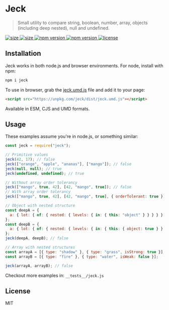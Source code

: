 # Jeck

> Small utility to compare string, boolean, number, array, objects (including deep nested), null and undefined.


<a href="https://travis-ci.org/matschik/jeck">
  <img src="https://travis-ci.org/matschik/jeck.svg?branch=master"
       alt="size">
</a>
<a href="https://npmjs.org/package/jeck">
  <img src="https://img.badgesize.io/matschik/jeck/master/src/index.js.svg?compression=gzip"
       alt="size">
</a>
<a href="https://npmjs.org/package/jeck">
  <img src="https://img.shields.io/npm/v/jeck.svg"
       alt="npm version">
</a>
<a href="https://github.com/facebook/jest">
  <img src="https://img.shields.io/badge/tested_with-jest-99424f.svg"
       alt="npm version">
</a>
<a href="https://github.com/matschik/jeck/blob/master/LICENSE.md">
  <img src="https://img.shields.io/npm/l/jeck.svg"
       alt="license">
</a>

## Installation

Jeck works in both node.js and browser environments. For node, install with npm:

```bash
npm i jeck
```

To use in browser, grab the [jeck.umd.js](https://unpkg.com/jeck/dist/jeck.umd.js) file and add it to your page:

```html
<script src="https://unpkg.com/jeck/dist/jeck.umd.js"></script>
```

Available in ESM, CJS and UMD formats.

## Usage

These examples assume you're in node.js, or something similar:

```js
const jeck = require("jeck");

// Primitive values
jeck(42, 17); // false
jeck(["orange", "apple", "ananas"], ["mango"]); // false
jeck(null, null); // true
jeck(undefined, undefined); // true

// Without array order tolerancy
jeck(["mango", true, 42], [42, "mango", true]); // false
// With array order tolerancy
jeck(["mango", true, 42], [42, "mango", true], { orderTolerant: true }); // true

// Object with nested structure
const deepA = {
  a: { lot: { of: { nested: { levels: { in: { this: "object" } } } } } }
};
const deepB = {
  a: { lot: { of: { nested: { levels: { in: { this: { object: true } } } } } } }
};
jeck(deepA, deepB); // false

// Array with nested structures
const arrayA = [{ type: "shadow" }, { type: "grass", isStrong: true }];
const arrayB = [{ type: "fire" }, { type: "water", isWeak: false }];

jeck(arrayA, arrayB); // false
```

Checkout more examples in: `__tests__/jeck.js`

## License

MIT
